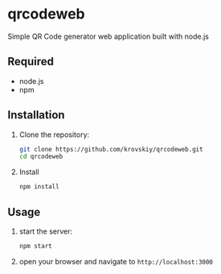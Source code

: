 # qrcodeweb

Simple QR Code generator web application built with node.js

## Required

- node.js 
- npm

## Installation

1. Clone the repository:
    ```sh
    git clone https://github.com/krovskiy/qrcodeweb.git
    cd qrcodeweb
    ```

2. Install
    ```sh
    npm install
    ```

## Usage

1. start the server:
    ```sh
    npm start
    ```

2. open your browser and navigate to `http://localhost:3000`
